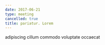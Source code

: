 ```yaml
---
date: 2017-06-21
type: meeting
cancelled: true
title: pariatur. Lorem
---
```

adipiscing cillum commodo voluptate occaecat